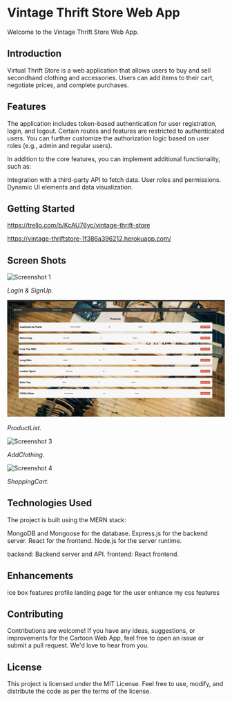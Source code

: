 # Vintage Thrift Store Web App

Welcome to the Vintage Thrift Store Web App.

## Introduction
Virtual Thrift Store is a web application that allows users to buy and sell secondhand clothing and accessories. Users can add items to their cart, negotiate prices, and complete purchases.


## Features
The application includes token-based authentication for user registration, login, and logout. Certain routes and features are restricted to authenticated users. You can further customize the authorization logic based on user roles (e.g., admin and regular users).

In addition to the core features, you can implement additional functionality, such as:

Integration with a third-party API to fetch data.
User roles and permissions.
Dynamic UI elements and data visualization.


## Getting Started

https://trello.com/b/KcAU76yc/vintage-thrift-store

https://vintage-thriftstore-1f386a396212.herokuapp.com/

## Screen Shots
![Screenshot 1](./public/screenshots/screenshot1.png)

*LogIn & SignUp.*

![Screenshot 2](./public/screenshots/screenshot2.png)

*ProductList.*

![Screenshot 3](./public/screenshots/screenshot3.png)

*AddClothing.*

![Screenshot 4](./public/screenshots/screenshot4.png)

*ShoppingCart.*

## Technologies Used
The project is built using the MERN stack:

MongoDB and Mongoose for the database.
Express.js for the backend server.
React for the frontend.
Node.js for the server runtime.

backend: Backend server and API.
frontend: React frontend.


## Enhancements
ice box features
profile landing page for the user
enhance my css features


## Contributing

Contributions are welcome! If you have any ideas, suggestions, or improvements for the Cartoon Web App, feel free to open an issue or submit a pull request. We'd love to hear from you.

## License

This project is licensed under the MIT License. Feel free to use, modify, and distribute the code as per the terms of the license.
